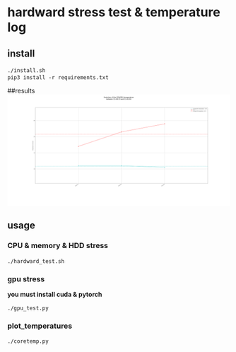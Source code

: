 # hardward stress test & temperature log

## install

```
./install.sh
pip3 install -r requirements.txt
```

##results
![](deepmi_CPU_GPU_temperature.png)

## usage

### CPU & memory & HDD stress

```
./hardward_test.sh
```

### gpu stress

__you must install cuda & pytorch__


```
./gpu_test.py
```

### plot_temperatures

```
./coretemp.py
```
